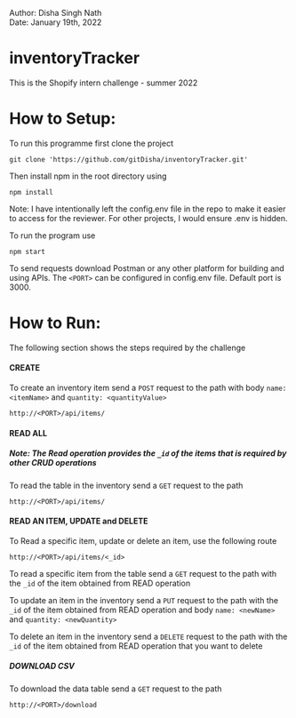 Author: Disha Singh Nath
<br/>
Date: January 19th, 2022

# inventoryTracker
This is the Shopify intern challenge - summer 2022


# How to Setup:

To run this programme first clone the project
```
git clone 'https://github.com/gitDisha/inventoryTracker.git'
```

Then install npm in the root directory using
```
npm install
```

Note: I have intentionally left the config.env file in the repo to make it easier to access for the reviewer. For other projects, I would ensure .env is hidden.

To run the program use
```
npm start
```
To send requests download Postman or any other platform for building and using APIs. The `<PORT>` can be configured in config.env file. Default port is 3000.

# How to Run:
The following section shows the steps required by the challenge

#### CREATE
To create an inventory item send a `POST` request to the path with body `name: <itemName>` and `quantity: <quantityValue>`
```
http://<PORT>/api/items/
```

#### READ ALL

##### Note: The Read operation provides the `_id` of the items that is required by other CRUD operations

To read the table in the inventory send a `GET` request to the path 
```
http://<PORT>/api/items/
```

#### READ AN ITEM, UPDATE and DELETE 

To Read a specific item, update or delete an item, use the following route
```
http://<PORT>/api/items/<_id>
```
To read a specific item from the table send a `GET` request to the path with the `_id` of the item obtained from READ operation

To update an item in the inventory send a `PUT` request to the path with the `_id` of the item obtained from READ operation and body `name: <newName>` and `quantity: <newQuantity>`

To delete an item in the inventory send a `DELETE` request to the path with the `_id` of the item obtained from READ operation that you want to delete

##### DOWNLOAD CSV

To download the data table send a `GET` request to the path
```
http://<PORT>/download
```




